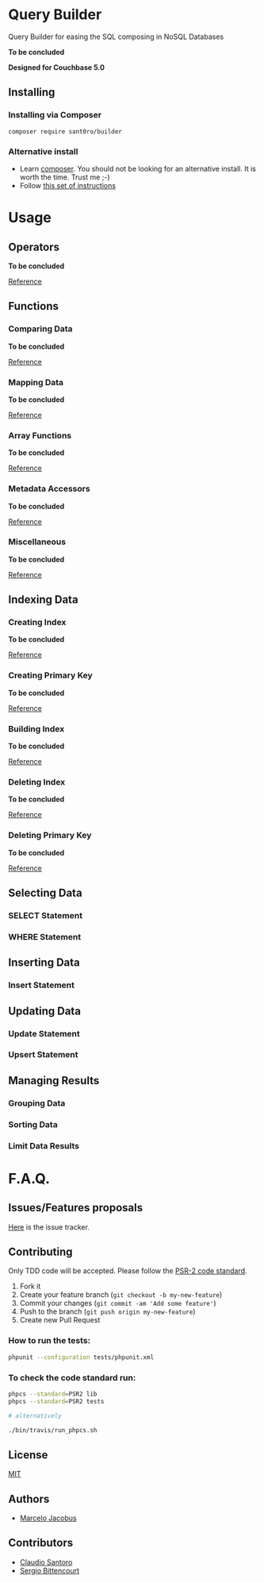 # Query Builder

Query Builder for easing the SQL composing in NoSQL Databases

**To be concluded**

**Designed for Couchbase 5.0**

## Installing

### Installing via Composer

`composer require sant0ro/builder`

### Alternative install
- Learn [composer](https://getcomposer.org). You should not be looking for an alternative install. It is worth the time. Trust me ;-)
- Follow [this set of instructions](#installing-via-composer)

# Usage

## Operators

**To be concluded**

[Reference](https://developer.couchbase.com/documentation/server/5.0/n1ql/n1ql-language-reference/operators.html)

## Functions

### Comparing Data

**To be concluded**

[Reference](https://developer.couchbase.com/documentation/server/5.0/n1ql/n1ql-language-reference/comparisonfun.html)

### Mapping Data

**To be concluded**

[Reference](https://developer.couchbase.com/documentation/server/5.0/n1ql/n1ql-language-reference/jsonfun.html)

### Array Functions

**To be concluded**

[Reference](https://developer.couchbase.com/documentation/server/5.0/n1ql/n1ql-language-reference/arrayfun.html)

### Metadata Accessors

**To be concluded**

[Reference](https://developer.couchbase.com/documentation/server/5.0/n1ql/n1ql-language-reference/metafun.html)

### Miscellaneous

**To be concluded**

[Reference](https://developer.couchbase.com/documentation/server/5.0/n1ql/n1ql-language-reference/metafun.html)

## Indexing Data

### Creating Index

**To be concluded**

[Reference](https://developer.couchbase.com/documentation/server/5.0/n1ql/n1ql-language-reference/createindex.html)

### Creating Primary Key

**To be concluded**

[Reference](https://developer.couchbase.com/documentation/server/5.0/n1ql/n1ql-language-reference/createprimaryindex.html)

### Building Index

**To be concluded**

[Reference](https://developer.couchbase.com/documentation/server/5.0/n1ql/n1ql-language-reference/build-index.html)

### Deleting Index

**To be concluded**

[Reference](https://developer.couchbase.com/documentation/server/5.0/n1ql/n1ql-language-reference/dropindex.html)

### Deleting Primary Key

**To be concluded**

[Reference](hhttps://developer.couchbase.com/documentation/server/5.0/n1ql/n1ql-language-reference/dropprimaryindex.html)

## Selecting Data

### SELECT Statement

### WHERE Statement

## Inserting Data

### Insert Statement

## Updating Data

### Update Statement

### Upsert Statement

## Managing Results

### Grouping Data

### Sorting Data

### Limit Data Results

# F.A.Q.

## Issues/Features proposals

[Here](https://github.com/sant0ro/builder/issues) is the issue tracker.

## Contributing

Only TDD code will be accepted. Please follow the [PSR-2 code standard](https://github.com/php-fig/fig-standards/blob/master/accepted/PSR-2-coding-style-guide.md).

1. Fork it
2. Create your feature branch (`git checkout -b my-new-feature`)
3. Commit your changes (`git commit -am 'Add some feature'`)
4. Push to the branch (`git push origin my-new-feature`)
5. Create new Pull Request

### How to run the tests:

```bash
phpunit --configuration tests/phpunit.xml
```

### To check the code standard run:

```bash
phpcs --standard=PSR2 lib
phpcs --standard=PSR2 tests

# alternatively

./bin/travis/run_phpcs.sh
```

## License
[MIT](MIT-LICENSE)

## Authors

- [Marcelo Jacobus](https://github.com/mjacobus)

## Contributors

- [Claudio Santoro](https://github.com/sant0ro)
- [Sergio Bittencourt](https://github.com/Sergio-Bittencourt)
